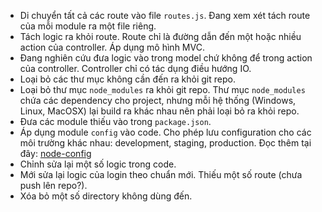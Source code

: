 + Di chuyển tất cả các route vào file ```routes.js```. Đang xem xét tách route của mỗi module ra một file riêng.
+ Tách logic ra khỏi route. Route chỉ là đường dẫn đến một hoặc nhiều action của controller. Áp dụng mô hình MVC.
+ Đang nghiên cứu đưa logic vào trong model chứ không để trong action của controller. Controller chỉ có tác dụng điều hướng IO.
+ Loại bỏ các thư mục không cần đến ra khỏi git repo.
+ Loại bỏ thư mục ```node_modules``` ra khỏi git repo. Thư mục ```node_modules``` chứa các dependency cho project, nhưng mỗi hệ thống (Windows, Linux, MacOSX)
lại build ra khác nhau nên phải loại bỏ ra khỏi repo.
+ Đưa các module thiếu vào trong ```package.json```.
+ Áp dụng module ```config``` vào code. Cho phép lưu configuration cho các môi trường khác nhau: development, staging, production.
Đọc thêm tại đây: [node-config](https://github.com/lorenwest/node-config)
+ Chỉnh sửa lại một số logic trong code.
+ Mới sửa lại logic của login theo chuẩn mới. Thiếu một số route (chưa push lên repo?).
+ Xóa bỏ một số directory không dùng đến.